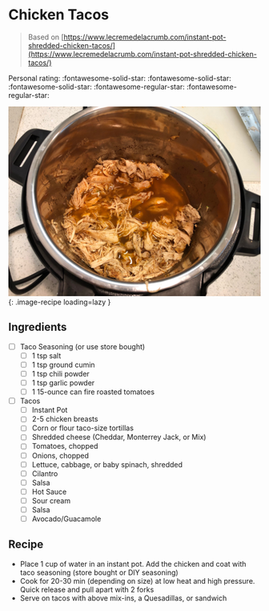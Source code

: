 <!-- Do not modify sections with "AUTO-*". They are updated by make.py -->

# Chicken Tacos

> Based on [https://www.lecremedelacrumb.com/instant-pot-shredded-chicken-tacos/](https://www.lecremedelacrumb.com/instant-pot-shredded-chicken-tacos/)

<!-- rating=3; (User can specify rating on scale of 1-5) -->
<!-- AUTO-UserRating -->
Personal rating: :fontawesome-solid-star: :fontawesome-solid-star: :fontawesome-solid-star: :fontawesome-regular-star: :fontawesome-regular-star:
<!-- /AUTO-UserRating -->

<!-- AUTO-Image -->
![chicken_tacos.jpeg](./chicken_tacos.jpeg){: .image-recipe loading=lazy }
<!-- /AUTO-Image -->

## Ingredients

* [ ] Taco Seasoning (or use store bought)
    * [ ] 1 tsp salt
    * [ ] 1 tsp ground cumin
    * [ ] 1 tsp chili powder
    * [ ] 1 tsp garlic powder
    * [ ] 1 15-ounce can fire roasted tomatoes
* [ ] Tacos
    * [ ] Instant Pot
    * [ ] 2-5 chicken breasts
    * [ ] Corn or flour taco-size tortillas
    * [ ] Shredded cheese (Cheddar, Monterrey Jack, or Mix)
    * [ ] Tomatoes, chopped
    * [ ] Onions, chopped
    * [ ] Lettuce, cabbage, or baby spinach, shredded
    * [ ] Cilantro
    * [ ] Salsa
    * [ ] Hot Sauce
    * [ ] Sour cream
    * [ ] Salsa
    * [ ] Avocado/Guacamole

## Recipe

* Place 1 cup of water in an instant pot. Add the chicken and coat with taco seasoning (store bought or DIY seasoning)
* Cook for 20-30 min (depending on size) at low heat and high pressure. Quick release and pull apart with 2 forks
* Serve on tacos with above mix-ins, a Quesadillas, or sandwich
